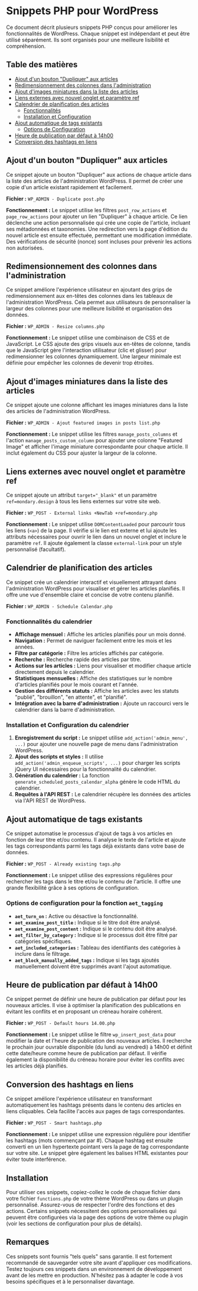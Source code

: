 # Snippets PHP pour WordPress

Ce document décrit plusieurs snippets PHP conçus pour améliorer les fonctionnalités de WordPress.  Chaque snippet est indépendant et peut être utilisé séparément.  Ils sont organisés pour une meilleure lisibilité et compréhension.

## Table des matières

* [Ajout d'un bouton "Dupliquer" aux articles](#ajout-dun-bouton-dupliquer-aux-articles)
* [Redimensionnement des colonnes dans l'administration](#redimensionnement-des-colonnes-dans-ladministration)
* [Ajout d'images miniatures dans la liste des articles](#ajout-dimages-miniatures-dans-la-liste-des-articles)
* [Liens externes avec nouvel onglet et paramètre ref](#liens-externes-avec-nouvel-onglet-et-parametre-ref)
* [Calendrier de planification des articles](#calendrier-de-planification-des-articles)
    * [Fonctionnalités](#fonctionnalites-du-calendrier)
    * [Installation et Configuration](#installation-et-configuration-du-calendrier)
* [Ajout automatique de tags existants](#ajout-automatique-de-tags-existants)
    * [Options de Configuration](#options-de-configuration-pour-la-fonction-aet_tagging)
* [Heure de publication par défaut à 14h00](#heure-de-publication-par-defaut-a-14h00)
* [Conversion des hashtags en liens](#conversion-des-hashtags-en-liens)


## Ajout d'un bouton "Dupliquer" aux articles

Ce snippet ajoute un bouton "Dupliquer" aux actions de chaque article dans la liste des articles de l'administration WordPress.  Il permet de créer une copie d'un article existant rapidement et facilement.

**Fichier :** `WP_ADMIN - Duplicate post.php`

**Fonctionnement :**  Le snippet utilise les filtres `post_row_actions` et `page_row_actions` pour ajouter un lien "Dupliquer" à chaque article.  Ce lien déclenche une action personnalisée qui crée une copie de l'article, incluant ses métadonnées et taxonomies.  Une redirection vers la page d'édition du nouvel article est ensuite effectuée, permettant une modification immédiate.  Des vérifications de sécurité (nonce) sont incluses pour prévenir les actions non autorisées.


## Redimensionnement des colonnes dans l'administration

Ce snippet améliore l'expérience utilisateur en ajoutant des grips de redimensionnement aux en-têtes des colonnes dans les tableaux de l'administration WordPress.  Cela permet aux utilisateurs de personnaliser la largeur des colonnes pour une meilleure lisibilité et organisation des données.

**Fichier :** `WP_ADMIN - Resize columns.php`

**Fonctionnement :**  Le snippet utilise une combinaison de CSS et de JavaScript. Le CSS ajoute des grips visuels aux en-têtes de colonne, tandis que le JavaScript gère l'interaction utilisateur (clic et glisser) pour redimensionner les colonnes dynamiquement.  Une largeur minimale est définie pour empêcher les colonnes de devenir trop étroites.


## Ajout d'images miniatures dans la liste des articles

Ce snippet ajoute une colonne affichant les images miniatures dans la liste des articles de l'administration WordPress.

**Fichier :** `WP_ADMIN - Ajout featured images in posts list.php`

**Fonctionnement :** Le snippet utilise les filtres `manage_posts_columns` et l'action `manage_posts_custom_column` pour ajouter une colonne "Featured Image" et afficher l'image miniature correspondante pour chaque article.  Il inclut également du CSS pour ajuster la largeur de la colonne.


## Liens externes avec nouvel onglet et paramètre ref

Ce snippet ajoute un attribut `target="_blank"` et un paramètre `ref=mondary.design` à tous les liens externes sur votre site web.

**Fichier :** `WP_POST - External links +NewTab +ref=mondary.php`

**Fonctionnement :** Le snippet utilise `DOMContentLoaded` pour parcourir tous les liens (`<a>`) de la page.  Il vérifie si le lien est externe et lui ajoute les attributs nécessaires pour ouvrir le lien dans un nouvel onglet et inclure le paramètre `ref`.  Il ajoute également la classe `external-link` pour un style personnalisé (facultatif).


## Calendrier de planification des articles

Ce snippet crée un calendrier interactif et visuellement attrayant dans l'administration WordPress pour visualiser et gérer les articles planifiés.  Il offre une vue d'ensemble claire et concise de votre contenu planifié.

**Fichier :** `WP_ADMIN - Schedule Calendar.php`

### Fonctionnalités du calendrier

* **Affichage mensuel :**  Affiche les articles planifiés pour un mois donné.
* **Navigation :**  Permet de naviguer facilement entre les mois et les années.
* **Filtre par catégorie :**  Filtre les articles affichés par catégorie.
* **Recherche :**  Recherche rapide des articles par titre.
* **Actions sur les articles :**  Liens pour visualiser et modifier chaque article directement depuis le calendrier.
* **Statistiques mensuelles :**  Affiche des statistiques sur le nombre d'articles planifiés pour le mois courant et l'année.
* **Gestion des différents statuts :**  Affiche les articles avec les statuts "publié", "brouillon", "en attente", et "planifié".
* **Intégration avec la barre d'administration :**  Ajoute un raccourci vers le calendrier dans la barre d'administration.


### Installation et Configuration du calendrier

1. **Enregistrement du script :**  Le snippet utilise `add_action('admin_menu', ...)` pour ajouter une nouvelle page de menu dans l'administration WordPress.
2. **Ajout des scripts et styles :**  Il utilise `add_action('admin_enqueue_scripts', ...)` pour charger les scripts jQuery UI nécessaires pour la fonctionnalité du calendrier.
3. **Génération du calendrier :**  La fonction `generate_scheduled_posts_calendar_alpha` génère le code HTML du calendrier.
4. **Requêtes à l'API REST :**  Le calendrier récupère les données des articles via l'API REST de WordPress.


## Ajout automatique de tags existants

Ce snippet automatise le processus d'ajout de tags à vos articles en fonction de leur titre et/ou contenu.  Il analyse le texte de l'article et ajoute les tags correspondants parmi les tags déjà existants dans votre base de données.

**Fichier :** `WP_POST - Already existing tags.php`

**Fonctionnement :**  Le snippet utilise des expressions régulières pour rechercher les tags dans le titre et/ou le contenu de l'article.  Il offre une grande flexibilité grâce à ses options de configuration.

### Options de configuration pour la fonction `aet_tagging`

* **`aet_turn_on` :** Active ou désactive la fonctionnalité.
* **`aet_examine_post_title` :**  Indique si le titre doit être analysé.
* **`aet_examine_post_content` :** Indique si le contenu doit être analysé.
* **`aet_filter_by_category` :**  Indique si le processus doit être filtré par catégories spécifiques.
* **`aet_included_categories` :**  Tableau des identifiants des catégories à inclure dans le filtrage.
* **`aet_block_manually_added_tags` :**  Indique si les tags ajoutés manuellement doivent être supprimés avant l'ajout automatique.


## Heure de publication par défaut à 14h00

Ce snippet permet de définir une heure de publication par défaut pour les nouveaux articles.  Il vise à optimiser la planification des publications en évitant les conflits et en proposant un créneau horaire cohérent.

**Fichier :** `WP_POST - Default hours 14.00.php`

**Fonctionnement :**  Le snippet utilise le filtre `wp_insert_post_data` pour modifier la date et l'heure de publication des nouveaux articles.  Il recherche le prochain jour ouvrable disponible (du lundi au vendredi) à 14h00 et définit cette date/heure comme heure de publication par défaut.  Il vérifie également la disponibilité du créneau horaire pour éviter les conflits avec les articles déjà planifiés.


## Conversion des hashtags en liens

Ce snippet améliore l'expérience utilisateur en transformant automatiquement les hashtags présents dans le contenu des articles en liens cliquables.  Cela facilite l'accès aux pages de tags correspondantes.

**Fichier :** `WP_POST - Smart hashtags.php`

**Fonctionnement :**  Le snippet utilise une expression régulière pour identifier les hashtags (mots commençant par #).  Chaque hashtag est ensuite converti en un lien hypertexte pointant vers la page de tag correspondante sur votre site.  Le snippet gère également les balises HTML existantes pour éviter toute interférence.


## Installation

Pour utiliser ces snippets, copiez-collez le code de chaque fichier dans votre fichier `functions.php` de votre thème WordPress ou dans un plugin personnalisé.  Assurez-vous de respecter l'ordre des fonctions et des actions.  Certains snippets nécessitent des options personnalisées qui peuvent être configurées via la page des options de votre thème ou plugin (voir les sections de configuration pour plus de détails).


## Remarques

Ces snippets sont fournis "tels quels" sans garantie.  Il est fortement recommandé de sauvegarder votre site avant d'appliquer ces modifications.  Testez toujours ces snippets dans un environnement de développement avant de les mettre en production.  N'hésitez pas à adapter le code à vos besoins spécifiques et à le personnaliser davantage.